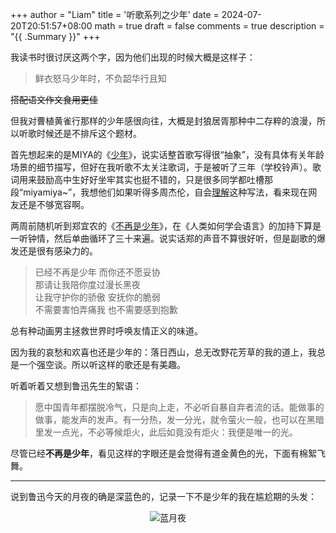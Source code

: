 +++
author = "Liam"
title = '听歌系列之少年'
date = 2024-07-20T20:51:57+08:00
math = true 
draft = false
comments = true
description = "{{ .Summary }}"
+++

我读书时很讨厌这两个字，因为他们出现的时候大概是这样子：

> 鲜衣怒马少年时，不负韶华行且知

~~搭配语文作文食用更佳~~

但我对曹植黄雀行那样的少年感很向往，大概是封狼居胥那种中二存粹的浪漫，所以听歌时候还是不排斥这个题材。

首先想起来的是MIYA的《[少年](https://www.bilibili.com/video/BV1bi4y1u7Si/)》，说实话整首歌写得很“抽象”，没有具体有关年龄场景的细节描写，但好在我听歌不太关注歌词，于是被听了三年（学校铃声）。歌词用来鼓励高中生好好坐牢其实也挺不错的，只是很多同学都吐槽那段“miyamiya~”，我想他们如果听得多周杰伦，自会[理解](https://www.bilibili.com/video/BV1bC4y1R78Y/)这种写法，看来现在网友还是不够宽容啊。

两周前随机听到郑宜农的《[不再是少年](https://music.163.com/#/song?id=32431640)》，在《人类如何学会语言》的加持下算是一听钟情，然后单曲循环了三十来遍。说实话郑的声音不算很好听，但是副歌的爆发还是很有感染力的。

>已经不再是少年 而你还不愿妥协<br>
>那请让我陪你度过漫长黑夜<br>
>让我守护你的骄傲 安抚你的脆弱<br>
>不需要害怕弄痛我 也不需要感到抱歉<br>

总有种动画男主拯救世界时呼唤友情正义的味道。

因为我的哀愁和欢喜也还是少年的：落日西山，总无改野花芳草的我的道上，我总是一个强空谈。所以听这样的歌还是有美趣。

听着听着又想到鲁迅先生的絮语：

> 愿中国青年都摆脱冷气，只是向上走，不必听自暴自弃者流的话。能做事的做事，能发声的发声。有一分热，发一分光，就令萤火一般，也可以在黑暗里发一点光，不必等候炬火，此后如竟没有炬火：我便是唯一的光。

尽管已经**不再是少年**，看见这样的字眼还是会觉得有道金黄色的光，下面有棉絮飞舞。

-----

说到鲁迅今天的月夜的确是深蓝色的，记录一下不是少年的我在尴尬期的头发：

<div style="display: flex; justify-content: center;">
  <img src="/images/me.jpeg" alt="蓝月夜" class="img-apple">
</div>

